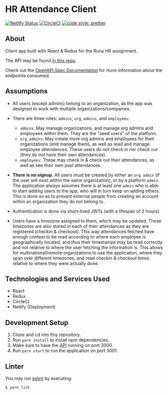 # HR Attendance Client

[![Netlify Status](https://api.netlify.com/api/v1/badges/fa58412b-d766-42ee-8fce-6f593b9aedcd/deploy-status)](https://app.netlify.com/sites/hr-attendance/deploys)
[![CircleCI](https://circleci.com/gh/sasalatart/hr-attendance-client.svg?style=svg&circle-token=b1d08a763d2488c08c8fdbbded58da44cfec30a9)](https://circleci.com/gh/sasalatart/hr-attendance-client)
[![code style: prettier](https://img.shields.io/badge/code_style-prettier-ff69b4.svg?style=flat-square)](https://github.com/prettier/prettier)

## About

Client app built with React & Redux for the Runa HR assignment.

The API may be found [in this repo](https://github.com/sasalatart/hr-attendance-api).

Check out the
[OpenAPI Spec Documentation](https://app.swaggerhub.com/apis-docs/sasalatart/hr-attendance/1.0.0)
for more information about the endpoints consumed.

## Assumptions

- All users (except admins) belong to an organization, as the app was designed to work with multiple
  organizations/companies.
- There are three roles: `admins`, `org_admins`, and `employees`:

  - `admins`: May manage organizations, and manage org admins and employees within them. They are
    the "seed users" of the platform.
  - `org_admins`: May create more org admins and employees for their organizations (and manage them),
    as well as read and manage employee attendances. These users do not check in nor check out (they
    do not have their own attendances).
  - `employees`: These may check in & check out their attendances, as well as see their own past
    attendances.

- **There is no signup**. All users must be created by either an `org admin` (if the user will
  exist within the same organization), or by a platform `admin`. The application always assumes
  there is at least one `admin` who is able to start adding users to the app, who will in turn keep
  on adding others. This is done so as to prevent external people from creating an account within an
  organization they do not belong to.
- Authentication is done via short-lived JWTs (with a lifespan of 2 hours).
- Users have a timezone assigned to them, which may be updated. These timezones are also stored in
  each of their attendances as they are registered (checkin & checkout). This way attendances
  fetched have enough context to be read according to where each employee is geographically located,
  and thus their timestamps may be read correctly and not relative to where the user fetching the
  information is. This allows for multinational/remote organizations to use the application, where
  they span over different timezones, and read checkin & checkout times relative to where they were
  actually done.

## Technologies and Services Used

- React
- Redux
- CircleCI
- Netlify (Deployment)

## Development Setup

1. Clone and cd into this repository.
2. Run `yarn install` to install npm dependencies.
3. Make sure to have the [API](https://github.com/sasalatart/hr-attendance-api) running on port 3000.
4. Run `yarn start` to run the application on port 3001.

## Linter

You may run [eslint](https://eslint.org/) by executing:

```sh
$ yarn lint
```
